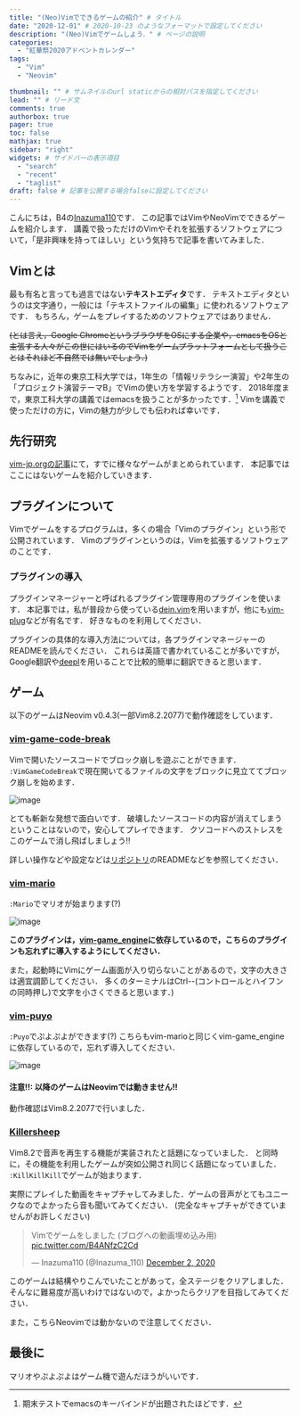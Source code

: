 ```yaml
---
title: "(Neo)Vimでできるゲームの紹介" # タイトル
date: "2020-12-01" # 2020-10-23 のようなフォーマットで設定してください
description: "(Neo)Vimでゲームしよう．" # ページの説明
categories:
  - "紅華祭2020アドベントカレンダー"
tags:
  - "Vim"
  - "Neovim"

thumbnail: "" # サムネイルのurl staticからの相対パスを指定してください
lead: "" # リード文
comments: true
authorbox: true
pager: true
toc: false
mathjax: true
sidebar: "right"
widgets: # サイドバーの表示項目
  - "search"
  - "recent"
  - "taglist"
draft: false # 記事を公開する場合falseに設定してください
---
```


こんにちは，B4の[Inazuma110](https://twitter.com/Inazuma_110)です．
この記事ではVimやNeoVimでできるゲームを紹介します．
講義で扱っただけのVimやそれを拡張するソフトウェアについて，「是非興味を持ってほしい」という気持ちで記事を書いてみました．


## Vimとは
最も有名と言っても過言ではない**テキストエディタ**です．
テキストエディタというのは文字通り，一般には「テキストファイルの編集」に使われるソフトウェアです．
もちろん，ゲームをプレイするためのソフトウェアではありません．

 ~~(とは言え，Google ChromeというブラウザをOSにする企業や，emacsをOSと主張する人々がこの世にはいるのでVimをゲームプラットフォームとして扱うことはそれほど不自然では無いでしょう．)~~

ちなみに，近年の東京工科大学では，1年生の「情報リテラシー演習」や2年生の「プロジェクト演習テーマB」でVimの使い方を学習するようです．
2018年度まで，東京工科大学の講義ではemacsを扱うことが多かったです．[^1]
Vimを講義で使っただけの方に，Vimの魅力が少しでも伝われば幸いです．
[^1]: 期末テストでemacsのキーバインドが出題されたほどです．

## 先行研究
[vim-jp.orgの記事](https://vim-jp.org/blog/2011/09/20/games.html)にて，すでに様々なゲームがまとめられています．
本記事ではここにはないゲームを紹介していきます．

## プラグインについて
Vimでゲームをするプログラムは，多くの場合「Vimのプラグイン」という形で公開されています．
Vimのプラグインというのは，Vimを拡張するソフトウェアのことです．

### プラグインの導入
プラグインマネージャーと呼ばれるプラグイン管理専用のプラグインを使います．
本記事では，私が普段から使っている[dein.vim](https://github.com/Shougo/dein.vim)を用いますが，他にも[vim-plug](https://github.com/junegunn/vim-plug)などが有名です．
好きなものを利用してください．

プラグインの具体的な導入方法については，各プラグインマネージャーのREADMEを読んでください．
これらは英語で書かれていることが多いですが，Google翻訳や[deepl](https://www.deepl.com/translator)を用いることで比較的簡単に翻訳できると思います．

## ゲーム
以下のゲームはNeovim v0.4.3(一部Vim8.2.2077)で動作確認をしています．

### [vim-game-code-break](https://github.com/johngrib/vim-game-code-break)
Vimで開いたソースコードでブロック崩しを遊ぶことができます．
`:VimGameCodeBreak`で現在開いてるファイルの文字をブロックに見立ててブロック崩しを始めます．

![image](https://user-images.githubusercontent.com/1855714/27774457-7e001646-5fcd-11e7-9e90-c37eafefad9c.gif)

とても斬新な発想で面白いです．
破壊したソースコードの内容が消えてしまうということはないので，安心してプレイできます．
クソコードへのストレスをこのゲームで消し飛ばしましょう!!

詳しい操作などや設定などは[リポジトリ](https://github.com/johngrib/vim-game-code-break)のREADMEなどを参照してください．

### [vim-mario](https://github.com/rbtnn/vim-mario)
`:Mario`でマリオが始まります(?)

![image](https://camo.githubusercontent.com/ec99e0fdf7ae339ea6eae266066f37e24b4123ec/68747470733a2f2f7261772e6769746875622e636f6d2f7262746e6e2f6d6172696f2e76696d2f6d61737465722f6d6172696f2e676966)

**このプラグインは，[vim-game_engine](https://github.com/rbtnn/vim-game_engine)に依存しているので，こちらのプラグインも忘れずに導入するようにしてください．**

また，起動時にVimにゲーム画面が入り切らないことがあるので，文字の大きさは適宜調節してください．
多くのターミナルはCtrl--(コントロールとハイフンの同時押し)で文字を小さくできると思います．)

### [vim-puyo](https://github.com/rbtnn/vim-puyo)
`:Puyo`でぷよぷよができます(?)
こちらもvim-marioと同じくvim-game_engineに依存しているので，忘れず導入してください．

![image](https://camo.githubusercontent.com/6c130d8f952f386e6dd206a01194d13cb8b9df30/68747470733a2f2f7261772e6769746875622e636f6d2f7262746e6e2f7075796f2e76696d2f6d61737465722f7075796f2e676966)

#### **注意!!: 以降のゲームはNeovimでは動きません!!**
動作確認はVim8.2.2077で行いました．

### [Killersheep](https://github.com/vim/killersheep)
Vim8.2で音声を再生する機能が実装されたと話題になっていました．
と同時に，その機能を利用したゲームが突如公開され同じく話題になっていました．
`:KillKillKill`でゲームが始まります．

実際にプレイした動画をキャプチャしてみました．ゲームの音声がとてもユニークなのでよかったら音も聞いてみてください．
(完全なキャプチャができていませんがお許しください)

<blockquote class="twitter-tweet"><p lang="ja" dir="ltr">Vimでゲームをしました (ブログへの動画埋め込み用) <a href="https://t.co/B4ANfzC2Cd">pic.twitter.com/B4ANfzC2Cd</a></p>&mdash; Inazuma110 (@Inazuma_110) <a href="https://twitter.com/Inazuma_110/status/1333989025196122112?ref_src=twsrc%5Etfw">December 2, 2020</a></blockquote> <script async src="https://platform.twitter.com/widgets.js" charset="utf-8"></script>

このゲームは結構やりこんでいたことがあって，全ステージをクリアしました．
そんなに難易度が高いわけではないので，よかったらクリアを目指してみてください．

また，こちらNeovimでは動かないので注意してください．

## 最後に
マリオやぷよぷよはゲーム機で遊んだほうがいいです．
